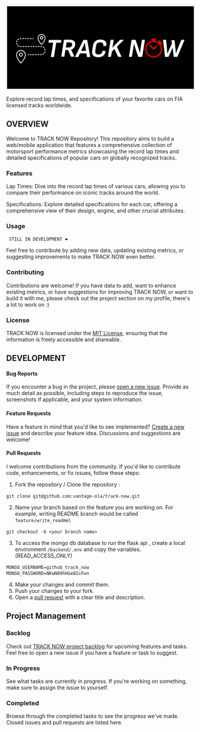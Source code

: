 ![logo](./src/img/track-now-banner-italic.png)

Explore record lap times, and specifications of your favorite cars on FIA licensed tracks worldwide.

## OVERVIEW

Welcome to TRACK NOW Repository! This repository aims to build a web/mobile application that features a comprehensive collection of motorsport performance metrics showcasing the record lap times and detailed specifications of popular cars on globally recognized tracks.

### Features

Lap Times: Dive into the record lap times of various cars, allowing you to compare their performance on iconic tracks around the world.

Specifications: Explore detailed specifications for each car, offering a comprehensive view of their design, engine, and other crucial attributes.

### Usage

```shell
 STILL IN DEVELOPMENT ❤️
```

Feel free to contribute by adding new data, updating existing metrics, or suggesting improvements to make TRACK NOW even better.

### Contributing

Contributions are welcome! If you have data to add, want to enhance existing metrics, or have suggestions for improving TRACK NOW, or want to build it with me, please check out the project section on my profile, there's a lot to work on :)

### License

TRACK NOW is licensed under the [MIT License](https://github.com/vantage-ola/track-now/blob/main/LICENSE), ensuring that the information is freely accessible and shareable.

## DEVELOPMENT

#### Bug Reports

If you encounter a bug in the project, please [open a new issue](https://github.com/vantage-ola/track-now/issues). Provide as much detail as possible, including steps to reproduce the issue, screenshots if applicable, and your system information.

#### Feature Requests

Have a feature in mind that you'd like to see implemented? [Create a new issue](https://github.com/vantage-ola/track-now/issues) and describe your feature idea. Discussions and suggestions are welcome!

#### Pull Requests

I welcome contributions from the community. If you'd like to contribute code, enhancements, or fix issues, follow these steps:

1. Fork the repository / Clone the repository :

```shell
git clone git@github.com:vantage-ola/track-now.git
```

2. Name your branch based on the feature you are working on. For example, writing README branch would be called `feature/write_readme`\

```shell
git checkout -b <your branch name>
```

3. To access the mongo db database to run the flask api , create a local environment `/backend/.env` and copy the variables.(READ_ACCESS_ONLY)

```shell
MONGO_USERNAME=github_track_now
MONGO_PASSWORD=NKwN89hHGe8IcFwn
```

4. Make your changes and commit them.
5. Push your changes to your fork.
6. Open a [pull request](https://github.com/vantage-ola/track-now/pulls) with a clear title and description.

## Project Management

### Backlog

Check out [TRACK NOW project backlog](https://github.com/users/vantage-ola/projects/1) for upcoming features and tasks. Feel free to open a new issue if you have a feature or task to suggest.

### In Progress

See what tasks are currently in progress. If you're working on something, make sure to assign the issue to yourself.

### Completed

Browse through the completed tasks to see the progress we've made. Closed issues and pull requests are listed here.

